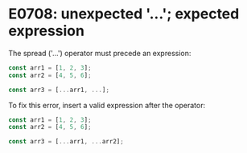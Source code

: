 # E0708: unexpected '...'; expected expression

The spread ('...') operator must precede an expression:

```javascript
const arr1 = [1, 2, 3];
const arr2 = [4, 5, 6];

const arr3 = [...arr1, ...];
```

To fix this error, insert a valid expression after the operator:

```javascript
const arr1 = [1, 2, 3];
const arr2 = [4, 5, 6];

const arr3 = [...arr1, ...arr2];

```